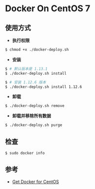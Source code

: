 # Docker On CentOS 7

## 使用方式

* **执行权限**

```bash
$ chmod +x ./docker-deploy.sh
```

* **安装**

```bash
$ # 默认版本是 1.13.1
$ ./docker-deploy.sh install

$ # 安装 1.12.6 版本
$ ./docker-deploy.sh install 1.12.6
```

* **卸载**

```bash
$ ./docker-deploy.sh remove
```

* **卸载并移除所有数据**

```bash
$ ./docker-deploy.sh purge
```


## 检查

```bash
$ sudo docker info
```


## 参考

* [Get Docker for CentOS](https://docs.docker.com/v1.13/engine/installation/linux/centos/)
